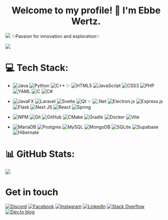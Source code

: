 <h1 style="text-align: center;">
    Welcome to my profile! 👋 I'm Ebbe Wertz.
</h1>

[![](https://visitcount.itsvg.in/api?id=EbbeWertzStudentUH&icon=1&color=12)](https://visitcount.itsvg.in)
✨Passion for innovation and exploration✨

![](https://github-readme-stats.vercel.app/api/top-langs/?username=EbbeWertzStudentUH&theme=blueberry&hide_border=true&include_all_commits=true&count_private=true&layout=compact)



# 💻 Tech Stack:
- ![Java](https://img.shields.io/badge/java-%23ED8B00.svg?style=flat&logo=openjdk&logoColor=white)
![Python](https://img.shields.io/badge/python-3670A0?style=flat&logo=python&logoColor=ffdd54)
![C++](https://img.shields.io/badge/c++-%2300599C.svg?style=flat&logo=c%2B%2B&logoColor=white)
✨
![HTML5](https://img.shields.io/badge/html5-%23E34F26.svg?style=flat&logo=html5&logoColor=white)
![JavaScript](https://img.shields.io/badge/javascript-%23323330.svg?style=flat&logo=javascript&logoColor=%23F7DF1E)
![CSS3](https://img.shields.io/badge/css3-%231572B6.svg?style=flat&logo=css3&logoColor=white)
![PHP](https://img.shields.io/badge/php-%23777BB4.svg?style=flat&logo=php&logoColor=white)
![YAML](https://img.shields.io/badge/yaml-%23ffffff.svg?style=flat&logo=yaml&logoColor=151515)
![C](https://img.shields.io/badge/c-%2300599C.svg?style=flat&logo=c&logoColor=white)
![C#](https://img.shields.io/badge/c%23-%23239120.svg?style=flat&logo=csharp&logoColor=white)  

 - ![JavaFX](https://img.shields.io/badge/javafx-%23FF0000.svg?style=flat&logo=javafx&logoColor=white)
![Laravel](https://img.shields.io/badge/laravel-%23FF2D20.svg?style=flat&logo=laravel&logoColor=white)
![Svelte](https://img.shields.io/badge/svelte-%23f1413d.svg?style=flat&logo=svelte&logoColor=white)
![Qt](https://img.shields.io/badge/Qt-%23217346.svg?style=for-the-badge&logo=Qt&logoColor=white)
✨
![.Net](https://img.shields.io/badge/.NET-5C2D91?style=flat&logo=.net&logoColor=white)
![Electron.js](https://img.shields.io/badge/Electron-191970?style=flat&logo=Electron&logoColor=white)
![Express.js](https://img.shields.io/badge/express.js-%23404d59.svg?style=flat&logo=express&logoColor=%2361DAFB)
![Flask](https://img.shields.io/badge/flask-%23000.svg?style=flat&logo=flask&logoColor=white)
![Next JS](https://img.shields.io/badge/Next-black?style=flat&logo=next.js&logoColor=white)
![React](https://img.shields.io/badge/react-%2320232a.svg?style=flat&logo=react&logoColor=%2361DAFB)
![Spring](https://img.shields.io/badge/spring-%236DB33F.svg?style=flat&logo=spring&logoColor=white)

 - ![NPM](https://img.shields.io/badge/NPM-%23CB3837.svg?style=flat&logo=npm&logoColor=white)
![Git](https://img.shields.io/badge/git-%23F05033.svg?style=flat&logo=git&logoColor=white)
![GitHub](https://img.shields.io/badge/github-%23121011.svg?style=flat&logo=github&logoColor=white)
![CMake](https://img.shields.io/badge/CMake-%23008FBA.svg?style=flat&logo=cmake&logoColor=white)
![Gradle](https://img.shields.io/badge/Gradle-02303A.svg?style=flat&logo=Gradle&logoColor=white)
![Docker](https://img.shields.io/badge/docker-%230db7ed.svg?style=flat&logo=docker&logoColor=white)
![Vite](https://img.shields.io/badge/vite-%23646CFF.svg?style=flat&logo=vite&logoColor=white)

 - ![MariaDB](https://img.shields.io/badge/MariaDB-003545?style=flat&logo=mariadb&logoColor=white)
![Postgres](https://img.shields.io/badge/postgres-%23316192.svg?style=flat&logo=postgresql&logoColor=white)
![MySQL](https://img.shields.io/badge/mysql-4479A1.svg?style=flat&logo=mysql&logoColor=white)
![MongoDB](https://img.shields.io/badge/MongoDB-%234ea94b.svg?style=flat&logo=mongodb&logoColor=white)
![SQLite](https://img.shields.io/badge/sqlite-%2307405e.svg?style=flat&logo=sqlite&logoColor=white)
![Supabase](https://img.shields.io/badge/Supabase-3ECF8E?style=flat&logo=supabase&logoColor=white)
![Hibernate](https://img.shields.io/badge/Hibernate-59666C?style=flat&logo=Hibernate&logoColor=white)

# 📊 GitHub Stats:
![](https://github-readme-streak-stats.herokuapp.com/?user=EbbeWertzStudentUH&theme=blueberry&hide_border=true&include_all_commits=true&count_private=true)<br/>

# Get in touch
[![Discord](https://img.shields.io/badge/Discord-%237289DA.svg?logo=discord&logoColor=white)](https://discord.com/users/ebbe4356)
[![Facebook](https://img.shields.io/badge/Facebook-%231877F2.svg?logo=Facebook&logoColor=white)](https://www.facebook.com/ebbe.wertz)
[![Instagram](https://img.shields.io/badge/Instagram-%23E4405F.svg?logo=Instagram&logoColor=white)](https://www.instagram.com/ebbe_w8/)
[![LinkedIn](https://img.shields.io/badge/LinkedIn-%230077B5.svg?logo=linkedin&logoColor=white)](https://www.linkedin.com/in/ebbe-wertz-a882b8235/)
[![Stack Overflow](https://img.shields.io/badge/-Stackoverflow-FE7A16?logo=stack-overflow&logoColor=white)](https://stackoverflow.com/users/25193993/ebbe-wertz) 
[![Dev.to blog](https://img.shields.io/badge/-dev.to-0A0A0A?logo=dev.to&logoColor=white)](https://dev.to/ebbewertz)
